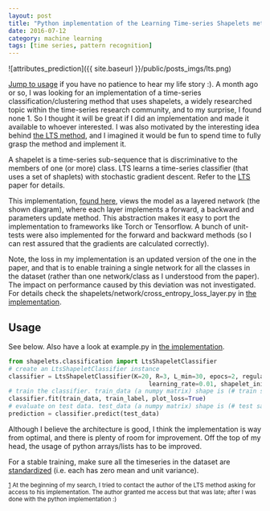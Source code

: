 ```yaml
---
layout: post
title: "Python implementation of the Learning Time-series Shapelets method (LTS)"
date: 2016-07-12
category: machine learning
tags: [time series, pattern recognition]
---
```

![attributes_prediction]({{ site.baseurl }}/public/posts_imgs/lts.png)

[Jump to usage](#usage) if you have no patience to hear my life story :). A month ago or so, I was looking for an implementation of a time-series classification/clustering method that uses shapelets, a widely researched topic within the time-series research community, and to my surprise, I found none <a name="found">1</a>. So I thought it will be great if I did an implementation and made it available to whoever interested. I was also motivated by the interesting idea behind [the LTS method](http://www.ismll.uni-hildesheim.de/pub/pdfs/grabocka2014e-kdd.pdf), and I imagined it would be fun to spend time to fully grasp the method and implement it.

A shapelet is a time-series sub-sequence that is discriminative to the members of one (or more) class. LTS learns a time-series classifier (that uses a set of shaplets) with stochastic gradient descent. Refer to the [LTS](http://www.ismll.uni-hildesheim.de/pub/pdfs/grabocka2014e-kdd.pdf) paper for details.

This implementation, [found here](https://github.com/mohaseeb/shaplets-python), views the model as a layered network (the shown diagram), where each layer implements a forward, a backward and parameters update method. This abstraction makes it easy to port the implementation to frameworks like Torch or Tensorflow. A bunch of unit-tests were also implemented for the forward and backward methods (so I can rest assured that the gradients are calculated correctly).

Note, the loss in my implementation is an updated version of the one in the paper, and that is to enable training a single network for all the classes in the dataset (rather than one network/class as I understood from the paper). The impact on performance caused by this deviation was not investigated. For details check the shapelets/network/cross_entropy_loss_layer.py in [the implementation](https://github.com/mohaseeb/shaplets-python).

## Usage ##
See below. Also have a look at example.py in [the implementation](https://github.com/mohaseeb/shaplets-python).

```python
from shapelets.classification import LtsShapeletClassifier
# create an LtsShapeletClassifier instance
classifier = LtsShapeletClassifier(K=20, R=3, L_min=30, epocs=2, regularization_parameter=0.01,
                                       learning_rate=0.01, shapelet_initialization='segments_centroids')
# train the classifier. train_data (a numpy matrix) shape is (# train samples X time-series length), train_label (a numpy matrix) is (# train samples X 1). 
classifier.fit(train_data, train_label, plot_loss=True)
# evaluate on test data. test_data (a numpy matrix) shape is (# test samples X time-series length)
prediction = classifier.predict(test_data)
```

Although I believe the architecture is good, I think the implementation is way from optimal, and there is plenty of room for improvement. Off the top of my head, the usage of python arrays/lists has to be improved.

For a stable training, make sure all the timeseries in the dataset are [standardized](https://en.wikipedia.org/wiki/Feature_scaling#Standardization) (i.e. each has zero mean and unit variance). 


<sup>[1](#found) At the beginning of my search, I tried to contact the author of the LTS method asking for access to his implementation. The author granted me access but that was late; after I was done with the python implementation :)</sup>